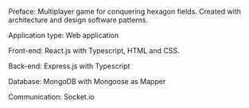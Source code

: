 Preface: Multiplayer game for conquering hexagon fields. Created with architecture and design software patterns.

Application type: Web application

Front-end: React.js with Typescript, HTML and CSS.

Back-end: Express.js with Typescript 

Database: MongoDB with Mongoose as Mapper

Communication: Socket.io
